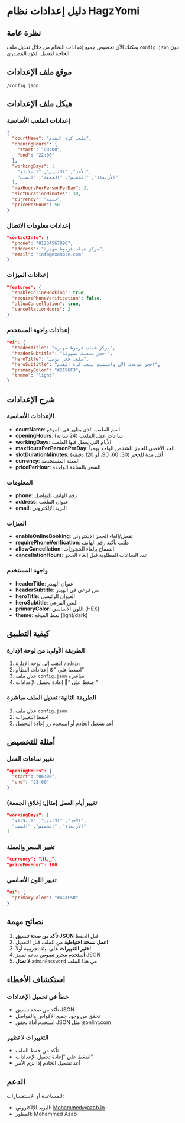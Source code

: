 # دليل إعدادات نظام HagzYomi

## نظرة عامة
يمكنك الآن تخصيص جميع إعدادات النظام من خلال تعديل ملف `config.json` دون الحاجة لتعديل الكود المصدري.

## موقع ملف الإعدادات
```
/config.json
```

## هيكل ملف الإعدادات

### إعدادات الملعب الأساسية
```json
{
  "courtName": "ملعب كرة القدم",
  "openingHours": {
    "start": "08:00",
    "end": "22:00"
  },
  "workingDays": [
    "الأحد", "الاثنين", "الثلاثاء", 
    "الأربعاء", "الخميس", "الجمعة", "السبت"
  ],
  "maxHoursPerPersonPerDay": 2,
  "slotDurationMinutes": 30,
  "currency": "جنيه",
  "pricePerHour": 50
}
```

### إعدادات معلومات الاتصال
```json
"contactInfo": {
  "phone": "01234567890",
  "address": "مركز شباب قرموط صهبرة",
  "email": "info@example.com"
}
```

### إعدادات الميزات
```json
"features": {
  "enableOnlineBooking": true,
  "requirePhoneVerification": false,
  "allowCancellation": true,
  "cancellationHours": 2
}
```

### إعدادات واجهة المستخدم
```json
"ui": {
  "headerTitle": "مركز شباب قرموط صهبرة",
  "headerSubtitle": "احجز ملعبك بسهولة",
  "heroTitle": "ملعب حجز يومي",
  "heroSubtitle": "احجز موعدك الآن واستمتع بلعب كرة القدم",
  "primaryColor": "#2196F3",
  "theme": "light"
}
```

## شرح الإعدادات

### الإعدادات الأساسية
- **courtName**: اسم الملعب الذي يظهر في الموقع
- **openingHours**: ساعات عمل الملعب (24 ساعة)
- **workingDays**: الأيام التي يعمل فيها الملعب
- **maxHoursPerPersonPerDay**: الحد الأقصى للحجز للشخص الواحد يومياً
- **slotDurationMinutes**: أقل مدة للحجز (30، 60، 90، أو 120 دقيقة)
- **currency**: العملة المستخدمة
- **pricePerHour**: السعر بالساعة الواحدة

### المعلومات
- **phone**: رقم الهاتف للتواصل
- **address**: عنوان الملعب
- **email**: البريد الإلكتروني

### الميزات
- **enableOnlineBooking**: تفعيل/إلغاء الحجز الإلكتروني
- **requirePhoneVerification**: طلب تأكيد رقم الهاتف
- **allowCancellation**: السماح بإلغاء الحجوزات
- **cancellationHours**: عدد الساعات المطلوبة قبل إلغاء الحجز

### واجهة المستخدم
- **headerTitle**: عنوان الهيدر
- **headerSubtitle**: نص فرعي في الهيدر
- **heroTitle**: العنوان الرئيسي
- **heroSubtitle**: النص الفرعي
- **primaryColor**: اللون الأساسي (HEX)
- **theme**: نمط الموقع (light/dark)

## كيفية التطبيق

### الطريقة الأولى: من لوحة الإدارة
1. اذهب إلى لوحة الإدارة `/admin`
2. اضغط على "⚙️ إعدادات النظام"
3. عدل ملف `config.json` مباشرة
4. اضغط على "🔄 إعادة تحميل الإعدادات"

### الطريقة الثانية: تعديل الملف مباشرة
1. عدل ملف `config.json`
2. احفظ التغييرات
3. أعد تشغيل الخادم أو استخدم زر إعادة التحميل

## أمثلة للتخصيص

### تغيير ساعات العمل
```json
"openingHours": {
  "start": "06:00",
  "end": "23:00"
}
```

### تغيير أيام العمل (مثال: إغلاق الجمعة)
```json
"workingDays": [
  "الأحد", "الاثنين", "الثلاثاء", 
  "الأربعاء", "الخميس", "السبت"
]
```

### تغيير السعر والعملة
```json
"currency": "ريال",
"pricePerHour": 100
```

### تغيير اللون الأساسي
```json
"ui": {
  "primaryColor": "#4CAF50"
}
```

## نصائح مهمة

1. **تأكد من صحة تنسيق JSON** قبل الحفظ
2. **اعمل نسخة احتياطية** من الملف قبل التعديل
3. **اختبر التغييرات** على بيئة تجريبية أولاً
4. **استخدم محرر نصوص** يدعم تمييز JSON
5. **لا تعدل** `adminPassword` من هذا الملف

## استكشاف الأخطاء

### خطأ في تحميل الإعدادات
- تأكد من صحة تنسيق JSON
- تحقق من وجود جميع الأقواس والفواصل
- استخدم أداة تحقق JSON مثل jsonlint.com

### التغييرات لا تظهر
- تأكد من حفظ الملف
- اضغط على "إعادة تحميل الإعدادات"
- أعد تشغيل الخادم إذا لزم الأمر

## الدعم
للمساعدة أو الاستفسارات:
- البريد الإلكتروني: Mohammed@azab.io
- المطور: Mohammed Azab
